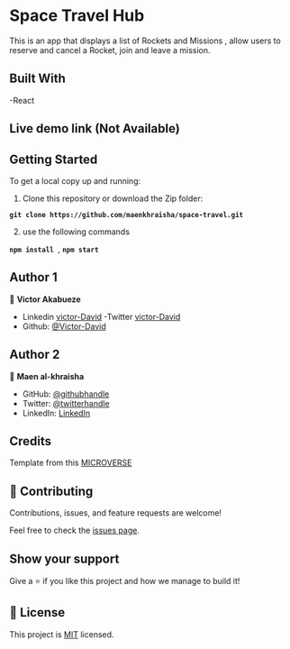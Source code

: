 # Space Travel Hub
This is an app that  displays a list of Rockets and Missions , allow users to reserve and cancel a Rocket, join and leave a mission.

## Built With

-React

## Live demo link (Not Available)

## Getting Started

To get a local copy up and running:

1. Clone this repository or download the Zip folder:

**``git clone https://github.com/maenkhraisha/space-travel.git``**

2. use the following commands

**``npm install ``**, 
**``npm start``**

## Author 1

👤 **Victor Akabueze**

- Linkedin [victor-David](linkedin.com/in/victor-chiemerie-302a97230)
-Twitter [victor-David](https://twitter.com/Victorjheart)
- Github: [@Victor-David](https://github.com/jheart-vic)

## Author 2

👤 **Maen al-khraisha**
- GitHub: [@githubhandle](https://github.com/maen1980)
- Twitter: [@twitterhandle](https://twitter.com/AlkhryshaM)
- LinkedIn: [LinkedIn](https://www.linkedin.com/in/ma-en-mohammad-303930100/)
## Credits

Template from this [MICROVERSE](https://www.microverse.org/)

## 🤝 Contributing

Contributions, issues, and feature requests are welcome!

Feel free to check the [issues page](https://github.com/maenkhraisha/space-travel/issues).

## Show your support

Give a ⭐️ if you like this project and how we manage to build it!

## 📝 License

This project is [MIT](./MIT.md) licensed.